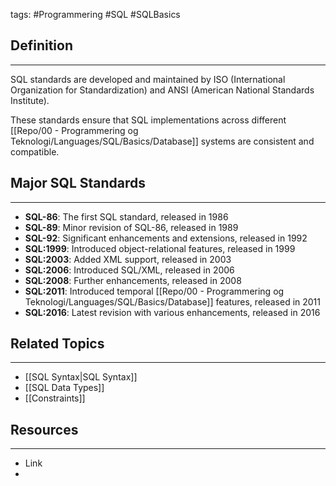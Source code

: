 tags: #Programmering #SQL #SQLBasics 

## Definition 
---
SQL standards are developed and maintained by ISO (International Organization for Standardization) and ANSI (American National Standards Institute). 

These standards ensure that SQL implementations across different [[Repo/00 - Programmering og Teknologi/Languages/SQL/Basics/Database]] systems are consistent and compatible.
## Major SQL Standards
---
- **SQL-86**: The first SQL standard, released in 1986
- **SQL-89**: Minor revision of SQL-86, released in 1989
- **SQL-92**: Significant enhancements and extensions, released in 1992
- **SQL:1999**: Introduced object-relational features, released in 1999
- **SQL:2003**: Added XML support, released in 2003
- **SQL:2006**: Introduced SQL/XML, released in 2006
- **SQL:2008**: Further enhancements, released in 2008
- **SQL:2011**: Introduced temporal [[Repo/00 - Programmering og Teknologi/Languages/SQL/Basics/Database]] features, released in 2011
- **SQL:2016**: Latest revision with various enhancements, released in 2016

## Related Topics
---
- [[SQL Syntax|SQL Syntax]]
- [[SQL Data Types]]
- [[Constraints]]

## Resources
---
- Link
- 